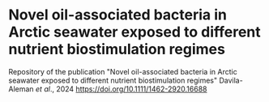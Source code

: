 # Novel oil-associated bacteria in Arctic seawater exposed to different nutrient biostimulation regimes
Repository of the publication "Novel oil-associated bacteria in Arctic seawater exposed to different nutrient biostimulation regimes" Davila-Aleman *et al*., 2024 https://doi.org/10.1111/1462-2920.16688
